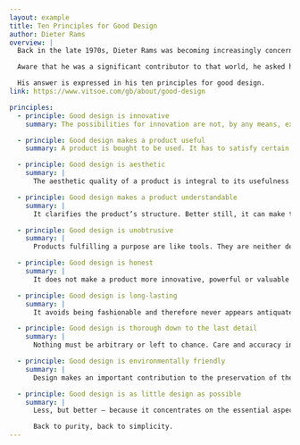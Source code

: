 ```yaml
---
layout: example
title: Ten Principles for Good Design
author: Dieter Rams
overview: |
  Back in the late 1970s, Dieter Rams was becoming increasingly concerned by the state of the world around him: “An impenetrable confusion of forms, colours and noises.”

  Aware that he was a significant contributor to that world, he asked himself an important question: is my design good design?

  His answer is expressed in his ten principles for good design.
link: https://www.vitsoe.com/gb/about/good-design

principles:
  - principle: Good design is innovative
    summary: The possibilities for innovation are not, by any means, exhausted. Technological development is always offering new opportunities for innovative design. But innovative design always develops in tandem with innovative technology, and can never be an end in itself.

  - principle: Good design makes a product useful
    summary: A product is bought to be used. It has to satisfy certain criteria, not only functional, but also psychological and aesthetic. Good design emphasises the usefulness of a product whilst disregarding anything that could possibly detract from it.

  - principle: Good design is aesthetic
    summary: |
      The aesthetic quality of a product is integral to its usefulness because products we use every day affect our person and our well-being. But only well-executed objects can be beautiful.

  - principle: Good design makes a product understandable
    summary: |
      It clarifies the product’s structure. Better still, it can make the product talk. At best, it is self-explanatory.

  - principle: Good design is unobtrusive
    summary: |
      Products fulfilling a purpose are like tools. They are neither decorative objects nor works of art. Their design should therefore be both neutral and restrained, to leave room for the user’s self-expression.

  - principle: Good design is honest
    summary: |
      It does not make a product more innovative, powerful or valuable than it really is. It does not attempt to manipulate the consumer with promises that cannot be kept.

  - principle: Good design is long-lasting
    summary: |
      It avoids being fashionable and therefore never appears antiquated. Unlike fashionable design, it lasts many years – even in today’s throwaway society.

  - principle: Good design is thorough down to the last detail
    summary: |
      Nothing must be arbitrary or left to chance. Care and accuracy in the design process show respect towards the user.

  - principle: Good design is environmentally friendly
    summary: |
      Design makes an important contribution to the preservation of the environment. It conserves resources and minimises physical and visual pollution throughout the lifecycle of the product.

  - principle: Good design is as little design as possible
    summary: |
      Less, but better – because it concentrates on the essential aspects, and the products are not burdened with non-essentials.

      Back to purity, back to simplicity.
---
```


